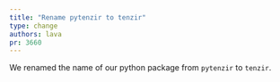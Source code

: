 ```yaml
---
title: "Rename pytenzir to tenzir"
type: change
authors: lava
pr: 3660
---
```


We renamed the name of our python package from `pytenzir` to `tenzir`.
